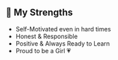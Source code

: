 ## 💪 My Strengths

- Self-Motivated even in hard times
- Honest & Responsible
- Positive & Always Ready to Learn
- Proud to be a Girl 💗
